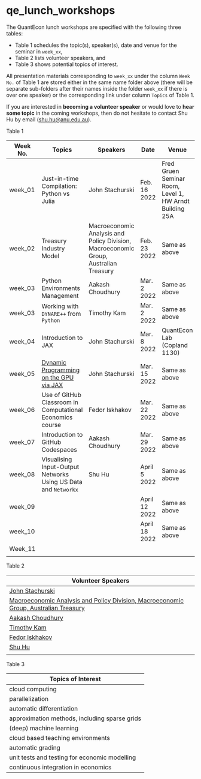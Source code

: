 # qe_lunch_workshops



The QuantEcon lunch workshops are specified with the following three tables:

- Table 1 schedules the topic(s), speaker(s), date and venue for the seminar in ``week_xx``,
- Table 2 lists volunteer speakers, and
- Table 3 shows potential topics of interest.

All presentation materials corresponding to ``week_xx`` under the column ``Week No.`` of Table 1 are stored either in the same name folder above (there will be separate sub-folders after their names inside the folder ``week_xx`` if there is over one speaker) or the corresponding link under column ``Topics`` of Table 1.

If you are interested in **becoming a volunteer speaker** or would love to **hear some topic** in the coming workshops, then do not hesitate to contact Shu Hu by email ([shu.hu@anu.edu.au](mailto:shu.hu@anu.edu.au)).



Table 1

| Week No. | Topics                                                       | Speakers                                                     | Date          | Venue                                                   |
| -------- | ------------------------------------------------------------ | ------------------------------------------------------------ | ------------- | ------------------------------------------------------- |
| week_01  | Just-in-time Compilation: Python vs Julia                    | John Stachurski                                              | Feb. 16 2022  | Fred Gruen Seminar Room, Level 1, HW Arndt Building 25A |
| week_02  | Treasury Industry Model                                      | Macroeconomic Analysis and  Policy Division, Macroeconomic Group, Australian Treasury | Feb. 23 2022  | Same as above                                           |
| week_03  | Python Environments Management                               | Aakash Choudhury                                             | Mar. 2 2022   | Same as above                                           |
| week_03  | Working with ``DYNARE++`` from ``Python``                    | Timothy Kam                                                  | Mar. 2 2022   | Same as above                                           |
| week_04  | Introduction to JAX                                          | John Stachurski                                              | Mar. 8 2022   | QuantEcon Lab (Copland 1130)                            |
| week_05  | [Dynamic Programming on the GPU via JAX](https://aus01.safelinks.protection.outlook.com/?url=https%3A%2F%2Fnotes.quantecon.org%2Fsubmission%2F622ed4daf57192000f918c61&data=04%7C01%7CShu.Hu%40anu.edu.au%7C86e36bd0ab6744b3f7fc08da063c9a7a%7Ce37d725cab5c46249ae5f0533e486437%7C0%7C0%7C637829154606362689%7CUnknown%7CTWFpbGZsb3d8eyJWIjoiMC4wLjAwMDAiLCJQIjoiV2luMzIiLCJBTiI6Ik1haWwiLCJXVCI6Mn0%3D%7C3000&sdata=SmUULR2MVg15iV0Wgx4xxyv8thVrOgDYgL7JsIhxSM4%3D&reserved=0) | John Stachurski                                              | Mar. 15 2022  | Same as above                                           |
| week_06  | Use of GitHub Classroom in Computational Economics course    | Fedor Iskhakov                                               | Mar. 22 2022  | Same as above                                           |
| week_07  | Introduction to GitHub Codespaces                            | Aakash Choudhury                                             | Mar. 29 2022  | Same as above                                           |
| week_08  | Visualising Input-Output Networks Using US Data and ``Networkx`` | Shu Hu                                                       | April 5 2022  | Same as above                                           |
| week_09  |                                                              |                                                              | April 12 2022 | Same as above                                           |
| week_10  |                                                              |                                                              | April 18 2022 | Same as above                                           |
| Week_11  |                                                              |                                                              |               |                                                         |
|          |                                                              |                                                              |               |                                                         |



Table 2

| Volunteer Speakers                                           |
| ------------------------------------------------------------ |
| [John Stachurski](https://johnstachurski.net/)               |
| [Macroeconomic Analysis and  Policy Division, Macroeconomic Group, Australian Treasury](https://www.directory.gov.au/portfolios/treasury/department-treasury/central-office/macroeconomic-group/macroeconomic-analysis-and-policy-division) |
| [Aakash Choudhury](https://github.com/AakashGfude)           |
| [Timothy Kam](https://phantomachine.github.io/)              |
| [Fedor Iskhakov](http://fedor.iskh.me/)                      |
| [Shu Hu](https://shu-hu.com/)                                |
|                                                              |



Table 3

| Topics of Interest                            |
| --------------------------------------------- |
| cloud computing                               |
| parallelization                               |
| automatic differentiation                     |
| approximation methods, including sparse grids |
| (deep) machine learning                       |
| cloud based teaching environments             |
| automatic grading                             |
| unit tests and testing for economic modelling |
| continuous integration in economics           |






